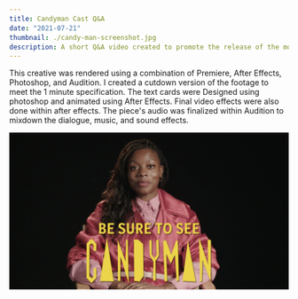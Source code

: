 ```yaml
---
title: Candyman Cast Q&A
date: "2021-07-21"
thumbnail: ./candy-man-screenshot.jpg
description: A short Q&A video created to promote the release of the movie Candyman.
---
```


This creative was rendered using a combination of Premiere, After Effects, Photoshop, and Audition. I created a cutdown version of the footage to meet the 1 minute specification. 
The text cards were Designed using photoshop and animated using After Effects. Final video effects were also done within after effects. The piece's audio was finalized within Audition to mixdown the dialogue, music, and sound effects.

<a href="https://www.instagram.com/p/CTDXToWhh73/" target="_blank">
         <img alt="Candyman cast Q&A" src="./candyman-screenshot.jpg"/>
</a>